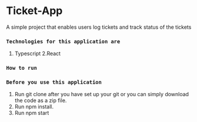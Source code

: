 # Ticket-App
A simple project that enables users log tickets and track status of the tickets


### `Technologies for this application are`
1. Typescript
2.React


### `How to run`

### `Before you use this application`

1. Run git clone after you have set up your git or you can simply download the code as a zip file.
2. Run npm install.
3. Run npm start
